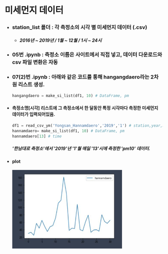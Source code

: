 # 미세먼지 데이터

- ### station_list 폴더 : 각 측정소의 시각 별 미세먼지 데이터 (.csv)

  - ##### 2016년 ~ 2019년 / 1월 ~ 12월 / 1시 ~ 24시

- ### 05번 .ipynb : 측정소 이름은 사이트에서 직접 넣고, 데이터 다운로드와 csv 파일 변환은 자동

- ### 07(2)번 .ipynb : 아래와 같은 코드를 통해 hangangdaero라는 2차원 리스트 생성.

  ```python
  hangangdaero = make_si_list(df1, 10) # DataFrame, pm
  ```

- #### 측정소명[시각] 리스트에 그 측정소에서 한 달동안 특정 시각마다 측정한 미세먼지 데이터가 입력되어있음.

  ```python
  df1 = read_csv_ym('Yongsan_Hannamdaero','2019','1') # station,year,month
  hannamdaero= make_si_list(df1, 10) # DataFrame, pm
  hannamdaero[13] # time
  ```

  ##### '한남대로 측정소'에서 '2019'년 '1'월 매일 '13'시에 측정한 'pm10' 데이터.

- #### plot
  <img src="ex1.png" width="350" height="250"></img>
